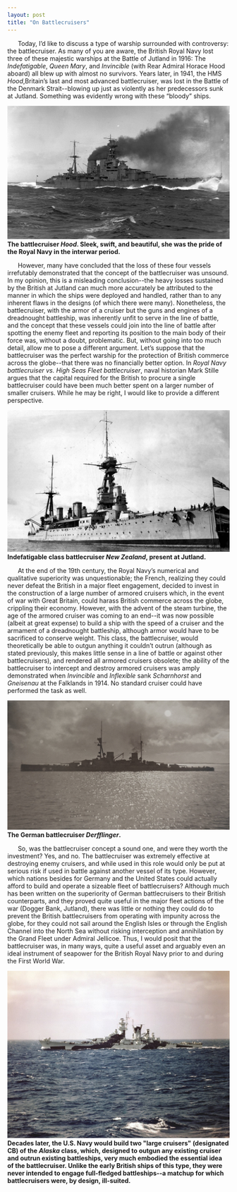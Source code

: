 ```yaml
---
layout: post
title: "On Battlecruisers"
---
```

&nbsp;&nbsp;&nbsp;&nbsp;&nbsp;&nbsp;Today, I’d like to discuss a type of warship surrounded with controversy: the battlecruiser. As many of you are aware, the British Royal Navy lost three of these majestic warships at the Battle of Jutland in 1916: The *Indefatigable*, *Queen Mary*, and *Invincible* (with Rear Admiral Horace Hood aboard) all blew up with almost no survivors. Years later, in 1941, the HMS *Hood*,Britain’s last and most advanced battlecruiser, was lost in the Battle of the Denmark Strait--blowing up just as violently as her predecessors sunk at Jutland. Something was evidently wrong with these “bloody” ships.

![](/Images/965f69df2d96456252426c2f89f2f006.jpg)
**The battlecruiser _Hood_. Sleek, swift, and beautiful, she was the pride of the Royal Navy in the interwar period.** 

&nbsp;&nbsp;&nbsp;&nbsp;&nbsp;&nbsp;However, many have concluded that the loss of these four vessels irrefutably demonstrated that the concept of the battlecruiser was unsound. In my opinion, this is a misleading conclusion--the heavy losses sustained by the British at Jutland can much more accurately be attributed to the manner in which the ships were deployed and handled, rather than to any inherent flaws in the designs (of which there were many). Nonetheless, the battlecruiser, with the armor of a cruiser but the guns and engines of a dreadnought battleship, was inherently unfit to serve in the line of battle, and the concept that these vessels could join into the line of battle after spotting the enemy fleet and reporting its position to the main body of their force was, without a doubt, problematic. But, without going into too much detail, allow me to pose a different argument. Let’s suppose that the battlecruiser was the perfect warship for the protection of British commerce across the globe--that there was no financially better option. In *Royal Navy battlecruiser vs. High Seas Fleet battlecruiser*, naval historian Mark Stille argues that the capital required for the British to procure a single battlecruiser could have been much better spent on a larger number of smaller cruisers. While he may be right, I would like to provide a different perspective.


![](/Images/NewZealand1.jpg)
**Indefatigable class battlecruiser _New Zealand_, present at Jutland.**

&nbsp;&nbsp;&nbsp;&nbsp;&nbsp;&nbsp;At the end of the 19th century, the Royal Navy’s numerical and qualitative superiority was unquestionable; the French, realizing they could never defeat the British in a major fleet engagement, decided to invest in the construction of a large number of armored cruisers which, in the event of war with Great Britain, could harass British commerce across the globe, crippling their economy. However, with the advent of the steam turbine, the age of the armored cruiser was coming to an end--it was now possible (albeit at great expense) to build a ship with the speed of a cruiser and the armament of a dreadnought battleship, although armor would have to be sacrificed to conserve weight. This class, the battlecruiser, would theoretically be able to outgun anything it couldn’t outrun (although as stated previously, this makes little sense in a line of battle or against other battlecruisers), and rendered all armored cruisers obsolete; the ability of the battlecruiser to intercept and destroy armored cruisers was amply demonstrated when *Invincible* and *Inflexible* sank *Scharnhorst* and *Gneisenau* at the Falklands in 1914. No standard cruiser could have performed the task as well.


![](/Images/Derfflinger2.jpg)
**The German battlecruiser _Derfflinger_.**

&nbsp;&nbsp;&nbsp;&nbsp;&nbsp;&nbsp;So, was the battlecruiser concept a sound one, and were they worth the investment? Yes, and no. The battlecruiser was extremely effective at destroying enemy cruisers, and while used in this role would only be put at serious risk if used in battle against another vessel of its type. However, which nations besides for Germany and the United States could actually afford to build and operate a sizeable fleet of battlecruisers? Although much has been written on the superiority of German battlecruisers to their British counterparts, and they proved quite useful in the major fleet actions of the war (Dogger Bank, Jutland), there was little or nothing they could do to prevent the British battlecruisers from operating with impunity across the globe, for they could not sail around the English Isles or through the English Channel into the North Sea without risking interception and annihilation by the Grand Fleet under Admiral Jellicoe. Thus, I would posit that the battlecruiser was, in many ways, quite a useful asset and arguably even an ideal instrument of seapower for the British Royal Navy prior to and during the First World War.

![](/Images/Alaska1.jpg)
**Decades later, the U.S. Navy would build two "large cruisers" (designated CB) of the _Alaska_ class, which, designed to outgun any existing cruiser and outrun existing battleships, very much embodied the essential idea of the battlecruiser. Unlike the early British ships of this type, they were never intended to engage full-fledged battleships--a matchup for which battlecruisers were, by design, ill-suited.**




